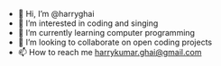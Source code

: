 - 👋 Hi, I’m @harryghai
- 👀 I’m interested in coding and singing
- 🌱 I’m currently learning computer programming
- 💞️ I’m looking to collaborate on open coding projects
- 📫 How to reach me harrykumar.ghai@gmail.com

<!---
harryghai/harryghai is a ✨ special ✨ repository because its `README.md` (this file) appears on your GitHub profile.
You can click the Preview link to take a look at your changes.
--->
